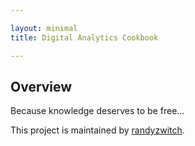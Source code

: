 ```yaml
---

layout: minimal
title: Digital Analytics Cookbook

---
```


## Overview

Because knowledge deserves to be free...

This project is maintained by [randyzwitch](https://github.com/randyzwitch/).
